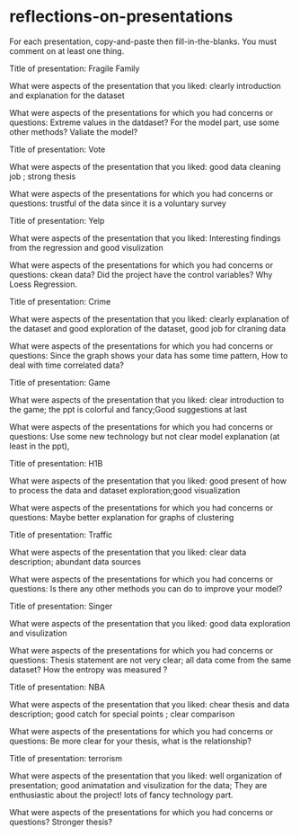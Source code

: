 # reflections-on-presentations

For each presentation, copy-and-paste then fill-in-the-blanks.  You must comment on at least one thing. 



Title of presentation: 
Fragile Family

What were aspects of the presentation that you liked:
clearly introduction and explanation for the dataset 

What were aspects of the presentations for which you had concerns or questions:
Extreme values in the datdaset? For the model part, use some other methods? Valiate the model?




Title of presentation: Vote

What were aspects of the presentation that you liked:
good data cleaning job ; strong thesis  

What were aspects of the presentations for which you had concerns or questions:
trustful of the data since it is a voluntary survey 




Title of presentation:
Yelp

What were aspects of the presentation that you liked:
Interesting findings from the regression and good visulization 

What were aspects of the presentations for which you had concerns or questions:
ckean data? Did the project have the control variables? Why Loess Regression. 




Title of presentation: 
Crime

What were aspects of the presentation that you liked:
clearly explanation of the dataset and good exploration of the dataset, good job for clraning data 

What were aspects of the presentations for which you had concerns or questions:
Since the graph shows your data has some time pattern, How to deal with time correlated data? 




Title of presentation: 
Game 

What were aspects of the presentation that you liked:
clear introduction to the game; the ppt is colorful  and fancy;Good suggestions at last

What were aspects of the presentations for which you had concerns or questions:
Use some new technology but not clear model explanation (at least in the ppt),  




Title of presentation: 
H1B

What were aspects of the presentation that you liked:
good present of how to process the data and dataset exploration;good visualization 

What were aspects of the presentations for which you had concerns or questions:
Maybe better explanation for graphs of clustering   

  


Title of presentation: 
Traffic  

What were aspects of the presentation that you liked:
clear data description; abundant data sources 

What were aspects of the presentations for which you had concerns or questions:
Is there any other methods you can do to improve your model?




Title of presentation: 
Singer

What were aspects of the presentation that you liked:
good data exploration and visulization 

What were aspects of the presentations for which you had concerns or questions:
Thesis statement are not very clear;   all data come from the same dataset? How the entropy was measured ? 




Title of presentation: 
NBA

What were aspects of the presentation that you liked:
chear thesis and data description; good catch for special points ; clear comparison 

What were aspects of the presentations for which you had concerns or questions:
Be more clear for your thesis, what is the relationship? 




Title of presentation: 
terrorism

What were aspects of the presentation that you liked:
well organization of presentation; good animatation and visulization for the data; They are enthusiastic about the project! lots of fancy technology part. 

What were aspects of the presentations for which you had concerns or questions?
Stronger thesis? 
